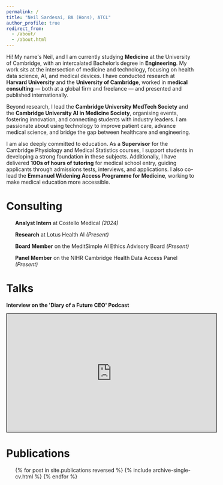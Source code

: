 ```yaml
---
permalink: /
title: "Neil Sardesai, BA (Hons), ATCL"
author_profile: true
redirect_from: 
  - /about/
  - /about.html
---
```


Hi! My name's Neil, and I am currently studying <b>Medicine</b> at the University of Cambridge, with an intercalated Bachelor’s degree in <b>Engineering</b>. My work sits at the intersection of medicine and technology, focusing on health data science, AI, and medical devices. I have conducted research at <b>Harvard University</b> and the <b>University of Cambridge</b>, worked in <b>medical consulting</b> — both at a global firm and freelance — and presented and published internationally.

Beyond research, I lead the <b>Cambridge University MedTech Society</b> and the <b>Cambridge University AI in Medicine Society</b>, organising events, fostering innovation, and connecting students with industry leaders. I am passionate about using technology to improve patient care, advance medical science, and bridge the gap between healthcare and engineering.

I am also deeply committed to education. As a <b>Supervisor</b> for the Cambridge Physiology and Medical Statistics courses, I support students in developing a strong foundation in these subjects. Additionally, I have delivered <b>100s of hours of tutoring</b> for medical school entry, guiding applicants through admissions tests, interviews, and applications. I also co-lead the <b>Emmanuel Widening Access Programme for Medicine</b>, working to make medical education more accessible.

Consulting
======
<ul><b>Analyst Intern</b> at Costello Medical <i>(2024)</i> </ul>
<ul><b>Research</b> at Lotus Health AI <i>(Present)</i> </ul>
<ul><b>Board Member</b> on the MeditSimple AI Ethics Advisory Board <i>(Present)</i></ul>
<ul><b>Panel Member</b> on the NIHR Cambridge Health Data Access Panel <i>(Present)</i></ul>

Talks
======

**Interview on the 'Diary of a Future CEO' Podcast**

<iframe width="560" height="315" src="https://www.youtube.com/embed/xX3UBbDnRVQ" style="border: 1px solid black;" allowfullscreen></iframe>


Publications
======
  <ul>{% for post in site.publications reversed %}
    {% include archive-single-cv.html %}
  {% endfor %}</ul>
  
